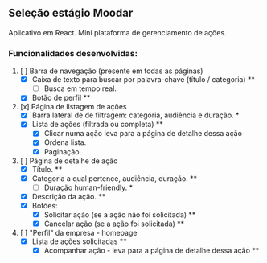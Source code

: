 ## Seleção estágio Moodar

Aplicativo em React. Mini plataforma de gerenciamento de ações.

### Funcionalidades desenvolvidas:

1. [ ] Barra de navegação (presente em todas as páginas)
    * [x] Caixa de texto para buscar por palavra-chave (título / categoria) **
        * [ ] Busca em tempo real.
    * [x] Botão de perfil **
2. [x] Página de listagem de ações 
    * [x] Barra lateral de de filtragem: categoria, audiência e duração. *
    * [x] Lista de ações (filtrada ou completa) **
        * [x] Clicar numa ação leva para a página de detalhe dessa ação
        * [x] Ordena lista.
        * [x] Paginação.
3. [ ] Página de detalhe de ação 
    * [x] Título. **
    * [x] Categoria a qual pertence, audiência, duração. **
        * [ ] Duração human-friendly. *
    * [x] Descrição da ação. **
    * [x] Botões:
        * [x] Solicitar ação    (se a ação não foi solicitada) **
        * [x] Cancelar ação     (se a ação foi solicitada) **
4. [ ] "Perfil" da empresa - homepage 
    * [x] Lista de ações solicitadas **
        * [x] Acompanhar ação - leva para a página de detalhe dessa ação **
